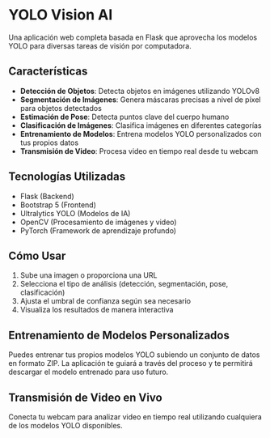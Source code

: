 # YOLO Vision AI

Una aplicación web completa basada en Flask que aprovecha los modelos YOLO para diversas tareas de visión por computadora.

## Características

- **Detección de Objetos**: Detecta objetos en imágenes utilizando YOLOv8
- **Segmentación de Imágenes**: Genera máscaras precisas a nivel de píxel para objetos detectados
- **Estimación de Pose**: Detecta puntos clave del cuerpo humano
- **Clasificación de Imágenes**: Clasifica imágenes en diferentes categorías
- **Entrenamiento de Modelos**: Entrena modelos YOLO personalizados con tus propios datos
- **Transmisión de Video**: Procesa video en tiempo real desde tu webcam

## Tecnologías Utilizadas

- Flask (Backend)
- Bootstrap 5 (Frontend)
- Ultralytics YOLO (Modelos de IA)
- OpenCV (Procesamiento de imágenes y video)
- PyTorch (Framework de aprendizaje profundo)

## Cómo Usar

1. Sube una imagen o proporciona una URL
2. Selecciona el tipo de análisis (detección, segmentación, pose, clasificación)
3. Ajusta el umbral de confianza según sea necesario
4. Visualiza los resultados de manera interactiva

## Entrenamiento de Modelos Personalizados

Puedes entrenar tus propios modelos YOLO subiendo un conjunto de datos en formato ZIP. La aplicación te guiará a través del proceso y te permitirá descargar el modelo entrenado para uso futuro.

## Transmisión de Video en Vivo

Conecta tu webcam para analizar video en tiempo real utilizando cualquiera de los modelos YOLO disponibles.
